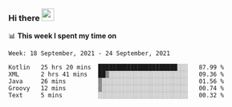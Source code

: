 ### Hi there <a href="https://www.gautamkrishnar.com/"><img src="https://media.giphy.com/media/hvRJCLFzcasrR4ia7z/giphy.gif" width="25px"></a>

📊 **This week I spent my time on**

<!--START_SECTION:waka-->
```text
Week: 18 September, 2021 - 24 September, 2021

Kotlin   25 hrs 20 mins  ██████████████████████░░░   87.99 % 
XML      2 hrs 41 mins   ██▒░░░░░░░░░░░░░░░░░░░░░░   09.36 % 
Java     26 mins         ▒░░░░░░░░░░░░░░░░░░░░░░░░   01.56 % 
Groovy   12 mins         ▒░░░░░░░░░░░░░░░░░░░░░░░░   00.74 % 
Text     5 mins          ░░░░░░░░░░░░░░░░░░░░░░░░░   00.32 % 
```
<!--END_SECTION:waka-->
